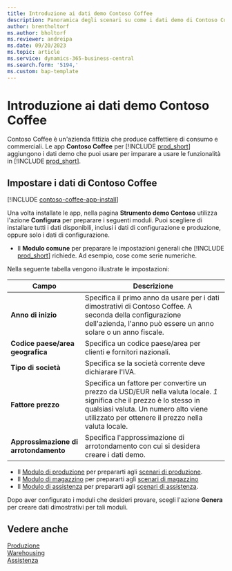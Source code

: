 ```yaml
---
title: Introduzione ai dati demo Contoso Coffee
description: Panoramica degli scenari su come i dati demo di Contoso Coffee possono aiutarti a imparare a usare le funzionalità in Business Central.
author: brentholtorf
ms.author: bholtorf
ms.reviewer: andreipa
ms.date: 09/20/2023
ms.topic: article
ms.service: dynamics-365-business-central
ms.search.form: '5194,'
ms.custom: bap-template
---
```


# <a name="introduction-to-contoso-coffee-demo-data"></a>Introduzione ai dati demo Contoso Coffee

Contoso Coffee è un'azienda fittizia che produce caffettiere di consumo e commerciali. Le app **Contoso Coffee** per [!INCLUDE [prod_short](../includes/prod_short.md)] aggiungono i dati demo che puoi usare per imparare a usare le funzionalità in [!INCLUDE [prod_short](../includes/prod_short.md)].  

## <a name="set-up-contoso-coffee-data"></a>Impostare i dati di Contoso Coffee

[!INCLUDE [contoso-coffee-app-install](../includes/contoso-coffee-app-install.md)]

Una volta installate le app, nella pagina **Strumento demo Contoso** utilizza l'azione **Configura** per preparare i seguenti moduli. Puoi scegliere di installare tutti i dati disponibili, inclusi i dati di configurazione e produzione, oppure solo i dati di configurazione.

 - Il **Modulo comune** per preparare le impostazioni generali che [!INCLUDE [prod_short](../includes/prod_short.md)] richiede. Ad esempio, cose come serie numeriche. 

Nella seguente tabella vengono illustrate le impostazioni:  

|Campo  |Descrizione  |
|---------|---------|
|**Anno di inizio** |Specifica il primo anno da usare per i dati dimostrativi di Contoso Coffee. A seconda della configurazione dell'azienda, l'anno può essere un anno solare o un anno fiscale.|
|**Codice paese/area geografica**|Specifica un codice paese/area per clienti e fornitori nazionali.|
|**Tipo di società**    |Specifica se la società corrente deve dichiarare l'IVA. |
|**Fattore prezzo**     |Specifica un fattore per convertire un prezzo da USD/EUR nella valuta locale. *1* significa che il prezzo è lo stesso in qualsiasi valuta. Un numero alto viene utilizzato per ottenere il prezzo nella valuta locale. |
|**Approssimazione di arrotondamento**  |Specifica l'approssimazione di arrotondamento con cui si desidera creare i dati demo.|

 - Il [Modulo di produzione](manufacturing/contoso-coffee-manufacturing-intro.md) per prepararti agli [scenari di produzione](manufacturing/contoso-coffee-manufacturing-intro.md#scenarios).
 - Il [Modulo di magazzino](warehousing/contoso-coffee-warehousing-intro.md) per prepararti agli [scenari di magazzino](warehousing/contoso-coffee-warehousing-intro.md#scenarios)
 - Il [Modulo di assistenza](service/contoso-coffee-service-intro.md) per prepararti agli [scenari di assistenza](service/contoso-coffee-service-intro.md#scenarios).

Dopo aver configurato i moduli che desideri provare, scegli l'azione **Genera** per creare dati dimostrativi per tali moduli.

## <a name="see-also"></a>Vedere anche

[Produzione](../production-manage-manufacturing.md)  
[Warehousing](../warehouse-manage-warehouse.md)  
[Assistenza](../service-service.md)
<!-- [Projects and Jobs](../projects-manage-projects.md) -->


